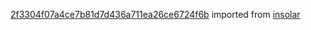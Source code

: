 [2f3304f07a4ce7b81d7d436a711ea26ce6724f6b](https://github.com/insolar/insolar/commit/2f3304f07a4ce7b81d7d436a711ea26ce6724f6b) imported from [insolar](https://github.com/insolar/insolar)
